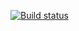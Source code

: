 [![Build status](https://ci.appveyor.com/api/projects/status/5tp2vf3ee5l1k81n?svg=true)](https://ci.appveyor.com/project/MihailOkatev/ajs-3-2-matches)
